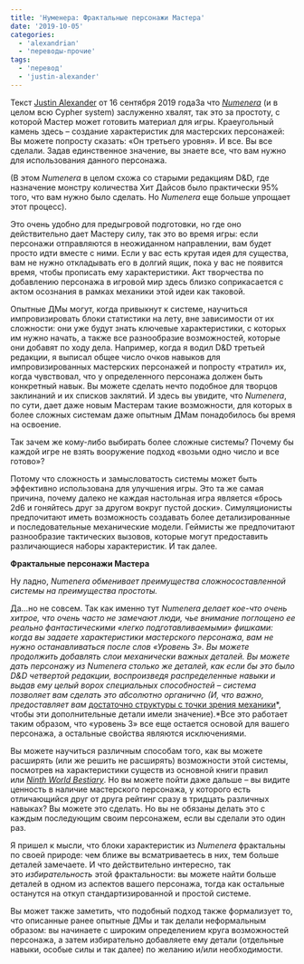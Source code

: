 ```yaml
---
title: 'Нуменера: Фрактальные персонажи Мастера'
date: '2019-10-05'
categories:
  - 'alexandrian'
  - 'переводы-прочие'
tags:
  - 'перевод'
  - 'justin-alexander'
---
```


Текст [Justin Alexander](https://vk.com/away.php?to=https://thealexandrian.net/about&cc_key=) от 16 сентября 2019 годаЗа что *[Numenera](https://vk.com/away.php?to=http%3A%2F%2Fwww.drivethrurpg.com%2Fproduct%2F240654%2FNumenera-Discovery%3Faffiliate_id%3D81207)* [](https://vk.com/away.php?to=http%3A%2F%2Fwww.drivethrurpg.com%2Fproduct%2F240654%2FNumenera-Discovery%3Faffiliate_id%3D81207)(и в целом всю Cypher system) заслуженно хвалят, так это за простоту, с которой Мастер может готовить материал для игры. Краеугольный камень здесь – создание характеристик для мастерских персонажей: Вы можете попросту сказать: «Он третьего уровня». И все. Вы все сделали. Задав единственное значение, вы знаете все, что вам нужно для использования данного персонажа.

(В этом *Numenera* в целом схожа со старыми редакциям D&D, где назначение монстру количества Хит Дайсов было практически 95% того, что вам нужно было сделать. Но *Numenera* еще больше упрощает этот процесс).

Это очень удобно для предыгровой подготовки, но где оно действительно дает Мастеру силу, так это во время игры: если персонажи отправляются в неожиданном направлении, вам будет просто идти вместе с ними. Если у вас есть крутая идея для существа, вам не нужно откладывать его в долгий ящик, пока у вас не появится время, чтобы прописать ему характеристики. Акт творчества по добавлению персонажа в игровой мир здесь близко соприкасается с актом осознания в рамках механики этой идеи как таковой.

Опытные ДМы могут, когда привыкнут к системе, научиться импровизировать блоки статистики на лету, вне зависимости от их сложности: они уже будут знать ключевые характеристики, с которых им нужно начать, а также все разнообразие возможностей, которые они добавят по ходу дела. Например, когда я водил D&D третьей редакции, я выписал общее число очков навыков для импровизированных мастерских персонажей и попросту «тратил» их, когда чувствовал, что у определенного персонажа должен быть конкретный навык. Вы можете сделать нечто подобное для творцов заклинаний и их списков заклятий. И здесь вы увидите, что *Numenera*, по сути, дает даже новым Мастерам такие возможности, для которых в более сложных системам даже опытным ДМам понадобилось бы время на освоение.

Так зачем же кому-либо выбирать более сложные системы? Почему бы каждой игре не взять вооружение подход «возьми одно число и все готово»?

Потому что сложность и замысловатость системы может быть эффективно использована для улучшения игры. Это та же самая причина, почему далеко не каждая настольная игра является «брось 2d6 и гоняйтесь друг за другом вокруг пустой доски». Симуляционисты предпочитают иметь возможность создавать более детализированные и последовательные механические модели. Геймисты же предпочитают разнообразие тактических вызовов, которые могут предоставить различающиеся наборы характеристик. И так далее.

**Фрактальные персонажи Мастера**

Ну ладно, *Numenera обменивает преимущества сложносоставленной системы на преимущества простоты.*

Да…но не совсем. Так как именно тут *Numenera делает кое-что очень хитрое, что очень часто не замечают люди, чье внимание поглощено ее реально фантастическими «легко подготавливаемыми» фишками: когда вы задаете характеристики мастерского персонажа, вам не нужно останавливаться после слов «Уровень 3». Вы можете продолжить добавлять слои механически важных деталей. Вы можете дать персонажу из Numenera столько же деталей, как если бы это было D&D четвертой редакции, воспроизведя распределенные навыки и выдав ему целый ворох специальных способностей – система позволяет вам сделать это абсолютно органично (И, что важно, предоставляет вам* [достаточно структуры с точки зрения механики](https://vk.com/away.php?to=https%3A%2F%2Fthealexandrian.net%2Fwordpress%2F35363%2Froleplaying-games%2Fnumenera-calibrating-your-expectations)*, чтобы эти дополнительные детали имели значение).*Все это работает таким образом, что «уровень 3» все еще остается основой для вашего персонажа, а остальные свойства являются исключениями.

Вы можете научиться различным способам того, как вы можете расширять (или же решить не расширять) возможности этой системы, посмотрев на характеристики существ из основной книги правил или *[Ninth World Bestiary](https://vk.com/away.php?to=https%3A%2F%2Fwww.drivethrurpg.com%2Fproduct%2F124816%2FThe-Ninth-World-Bestiary%3Faffiliate_id%3D81207)*. Но вы можете пойти даже дальше – вы видите ценность в наличие мастерского персонажа, у которого есть отличающийся друг от друга рейтинг сразу в тридцать различных навыках? Вы можете это сделать. Но вы не обязаны делать это с каждым последующим своим персонажем, если вы сделали это один раз.

Я пришел к мысли, что блоки характеристик из *Numenera* фрактальны по своей природе: чем ближе вы всматриваетесь в них, тем больше деталей замечаете. И что действительно интересно, так это *избирательность* этой фрактальности: вы можете найти больше деталей в одном из аспектов вашего персонажа, тогда как остальные останутся на откуп стандартизированной и простой системе.

Вы может также заметить, что подобный подход также формализует то, что описанные ранее опытные ДМы и так делали неформальным образом: вы начинаете с широким определением круга возможностей персонажа, а затем избирательно добавляете ему детали (отдельные навыки, особые силы и так далее) по желанию и/или необходимости.
